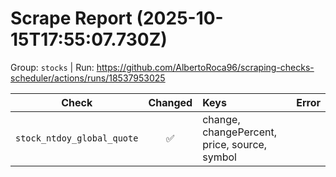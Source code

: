 # Scrape Report (2025-10-15T17:55:07.730Z)

Group: `stocks`  |  Run: https://github.com/AlbertoRoca96/scraping-checks-scheduler/actions/runs/18537953025

| Check | Changed | Keys | Error |
|---|:---:|:--|:--|
| `stock_ntdoy_global_quote` | ✅ | change, changePercent, price, source, symbol |  |
